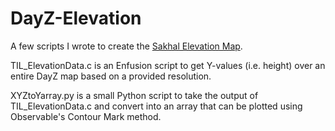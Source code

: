 # DayZ-Elevation

A few scripts I wrote to create the [Sakhal Elevation Map](https://thisisloot.com/sakhal-elevation-map). 

TIL_ElevationData.c is an Enfusion script to get Y-values (i.e. height) over an entire DayZ map based on a provided resolution.

XYZtoYarray.py is a small Python script to take the output of TIL_ElevationData.c and convert into an array that can be plotted using Observable's Contour Mark method. 



